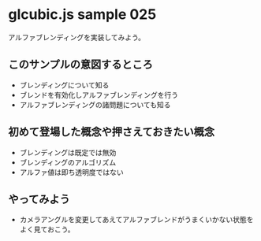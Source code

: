 # glcubic.js sample 025

アルファブレンディングを実装してみよう。

## このサンプルの意図するところ

* ブレンディングについて知る
* ブレンドを有効化しアルファブレンディングを行う
* アルファブレンディングの諸問題についても知る

## 初めて登場した概念や押さえておきたい概念

* ブレンディングは既定では無効
* ブレンディングのアルゴリズム
* アルファ値は即ち透明度ではない

## やってみよう

* カメラアングルを変更してあえてアルファブレンドがうまくいかない状態をよく見ておこう。



